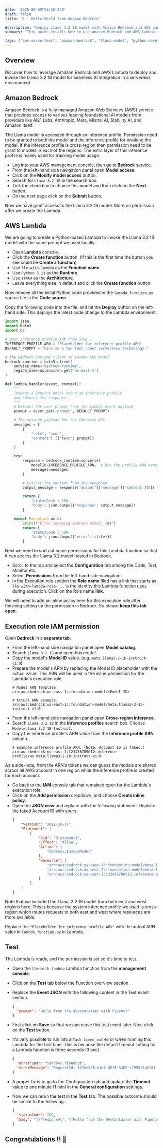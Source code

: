 ```yaml
---
date: '2025-09-09T23:50:42Z'
draft: false
title: '2 - Hello World from Amazon Bedrock'

description: "Deploy Llama 3.2 1B model with Amazon Bedrock and AWS Lambda for serverless AI integration."
summary: "This guide details how to use Amazon Bedrock and AWS Lambda to deploy and invoke the Llama 3.2 1B model in a serverless environment. It covers enabling model access, creating a Python-based Lambda function, configuring IAM permissions, and testing the setup, with step-by-step instructions for seamless AI integration."

tags: ["aws-serverless", "amazon-bedrock", "llama-model", "python-development", "ai-integration"]
---
```


## Overview

Discover how to leverage Amazon Bedrock and AWS Lambda to deploy and invoke the Llama 3.2 1B model for seamless AI integration in a serverless environment.

## Amazon Bedrock

Amazon Bedrock is a fully managed Amazon Web Services (AWS) service that provides access to various leading foundational AI models from providers like AI21 Labs, Anthropic, Meta, Mistral AI, Stability AI, and Amazon itself.

The Llama model is accessed through an inference profile. Permission need to be granted to both the model and the inference profile for invoking the model. If the inference profile is cross-region then permission need to be grant to models in each of the regions. The extra layer of this inference profile is mainly used for tracking model usage.

- Log into your AWS management console, then go to **Bedrock** service.
- From the left-hand side navigation panel open **Model access**.
- Click on the **Modify model access** button.
- Search for `Llama 3.2 1B` in the search box.
- Tick the checkbox to choose this model and then click on the **Next** button.
- On the next page click on the **Submit** button.

Now we have grant access to the Llama 3.2 1B model. More on permission after we create the Lambda.

## AWS Lambda

We are going to create a Python-based Lambda to invoke the Llama 3.2 1B model with the same prompt we used locally.

- Open **Lambda** console.
- Click the **Create function** button. (If this is the first time the button you see could be **Create a function**)
- Use `llm-with-lambda` as the **Function name**.
- Use `Python 3.11` as the **Runtime**.
- Use `arm64` as the **Architecture**.
- Leave everything else in default and click the **Create function** button.

Now remove all the initial Python code provided in the `lambda_function.py` source file in the **Code source**.

Copy the following code into the file, and hit the **Deploy** button on the left-hand side. This deploys the latest code change to the Lambda environment.

```python
import json
import boto3
import os

# Your inference profile ARN from Step 1
INFERENCE_PROFILE_ARN = "Placeholder for inference profile ARN"
DEFAULT_PROMPT = "Give me a fun fact about serverless technology."

# The Bedrock Runtime client to invoke the model
bedrock_runtime = boto3.client(
    service_name='bedrock-runtime',
    region_name=os.environ.get('us-east-1')
)

def lambda_handler(event, context):
    """
    Invokes a Bedrock model using an inference profile 
    and returns the response.
    """
    # Extract the user prompt from the Lambda event payload
    prompt = event.get('prompt', DEFAULT_PROMPT)

    # The message payload for the Converse API
    messages = [
        {
            "role": "user",
            "content": [{"text": prompt}]
        }
    ]

    try:
        response = bedrock_runtime.converse(
            modelId=INFERENCE_PROFILE_ARN,  # Use the profile ARN here
            messages=messages
        )

        # Extract the content from the response
        output_message = response['output']['message']['content'][0]['text']

        return {
            'statusCode': 200,
            'body': json.dumps({'response': output_message})
        }

    except Exception as e:
        print(f"Error invoking Bedrock model: {e}")
        return {
            'statusCode': 500,
            'body': json.dumps({'error': str(e)})
        }
```

Next we need to sort out some permissions for this Lambda function so that it can access the Llama 3.2 model hosted in Bedrock.

- Scroll to the top and select the **Configuration** tab among the Code, Test, Monitor etc.
- Select **Permissions** from the left-hand side navigation.
- In the Execution role section the **Role name** filed has a link that starts as `llm-with-lambda-role-...` is the identity this Lambda function uses during execution. Click on the Role name **link**.

We will need to add an inline policy here for this execution role after finishing setting up the permission in Bedrock. So please **keep this tab open**.

## Execution role IAM permission

Open **Bedrock** in a **separate tab**.

- From the left-hand side navigation panel open **Model catalog**.
- Search `Llama 3.2 1B` and open this model.
- Copy the model's **Model ID** value. (e.g. `meta.llama3-2-1b-instruct-v1:0`)
- Prepare the model's ARN by replacing the Model ID placeholder with the actual value. This ARN will be used in the inline permission for the Lambda's execution role.
    ```
    # Model ARN Template
    arn:aws:bedrock:us-east-1::foundation-model/<Model ID>

    # Actual ARN example.
    arn:aws:bedrock:us-east-1::foundation-model/meta.llama3-2-1b-instruct-v1:0
    ```
- From the left-hand side navigation panel open **Cross-region inference**.
- Search `Llama 3.2 1B` in the **Inference profiles** search box. Choose `Model=Llama 3.2 1B Instruct`.
- Copy the inference profile's ARN value from the **Inference profile ARN** column.
    ```
    # Example inference profile ARN. (Note: Account ID is faked.)
    arn:aws:bedrock:us-east-1:123456789012:inference-profile/us.meta.llama3-2-1b-instruct-v1:0
    ```

As a side-note, from the ARN's tokens we can guess the models are shared across all AWS account in one region while the inference profile is created for each account.

- Go back to the **IAM** console tab that remained open for the Lambda's execution role.
- Click on the **Add permission** dropdown, and choose **Create inline policy**.
- Open the **JSON view** and replace with the following statement. Replace the faked Account ID with yours.
    ```json
    {
        "Version": "2012-10-17",
        "Statement": [
            {
                "Sid": "Statement1",
                "Effect": "Allow",
                "Action": [
                    "bedrock:InvokeModel"
                ],
                "Resource": [
                    "arn:aws:bedrock:us-east-1::foundation-model/meta.llama3-2-1b-instruct-v1:0",
                    "arn:aws:bedrock:us-west-2::foundation-model/meta.llama3-2-1b-instruct-v1:0",
                    "arn:aws:bedrock:us-east-1:123456789012:inference-profile/us.meta.llama3-2-1b-instruct-v1:0",
                ]
            }
        ]
    }
    ```

Note that we included the Llama 3.2 1B model from both east and west regions here. This is because the system inference profile we used is cross-region which routes requests to both east and west where resources are more available.

Replace the `"Placeholder for inference profile ARN"` with the actual ARN value in `lambda_function.py` in Lambda.

## Test

The Lambda is ready, and the permission is set so it's time to test.

- Open the `llm-with-lambda` Lambda function from the **management console**.
- Click on the **Test** tab below the Function overview section.
- Replace the **Event JSON** with the following content in the Test event section.

  ```json
  {
    "prompt": "Hello from the devcontainer with Pipenv!"
  }
  ```

- First click on **Save** so that we can reuse this test event later. Next click on the **Test** button.
- It's very possible to run into a `Task timed out` error when running this Lambda for the first time. This is because the default timeout setting for a Lambda function is three seconds (3 sec).

  ```json
  {
    "errorType": "Sandbox.Timedout",
    "errorMessage": "RequestId: 327ec045-e1e7-45f8-8369-c7950e1a5f6f Error: Task timed out after 3.00 seconds"
  }
  ```

- A proper fix is to go to the Configuration tab and update the **Timeout** value to one minute (1 min) in the **General configuration** settings.
- Now we can rerun the test in the **Test** tab. The possible outcome should be similar to the following.

  ```json
  {
    "statusCode": 200,
    "body": "{\"response\": \"Hello from the DevContainer with Pipenv. It's great to see you're using a modern tooling setup. DevContainers and Pipenv are a powerful combination for building and managing your Python applications.\\n\\nWhat's your current project setup? Are you using a specific framework (e.g., Django, Flask) or a library (e.g., requests, pandas)? And what kind of development are you doing (e.g., testing, deployment, CI/CD)?\"}"
  }
  ```

## Congratulations !! :tada:

